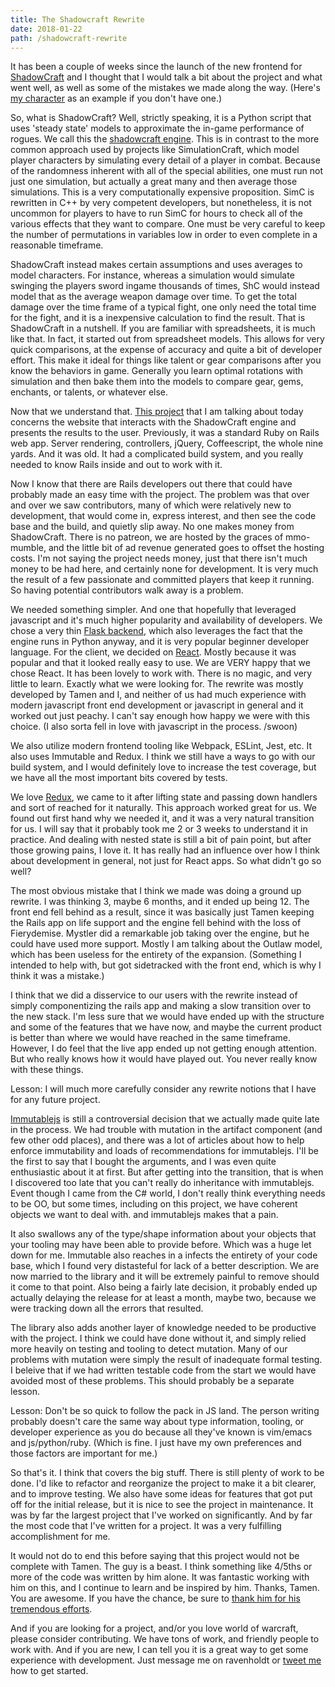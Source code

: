 ```yaml
---
title: The Shadowcraft Rewrite
date: 2018-01-22
path: /shadowcraft-rewrite
---
```

It has been a couple of weeks since the launch of the new frontend for [ShadowCraft](http://shadowcraft.mmo-mumble.com/) and I thought that I would talk a bit about the project and what went well, as well as some of the mistakes we made along the way. (Here's [my character](http://shadowcraft.mmo-mumble.com/us/hyjal/aeriwen/) as an example if you don't have one.)

So, what is ShadowCraft? Well, strictly speaking, it is a Python script that uses 'steady state' models to approximate the in-game performance of rogues. We call this the [shadowcraft engine](https://github.com/ShadowCraft/ShadowCraft-Engine). This is in contrast to the more common approach used by projects like SimulationCraft, which model player characters by simulating every detail of a player in combat. Because of the randomness inherent with all of the special abilities, one must run not just one simulation, but actually a great many and then average those simulations. This is a very computationally expensive proposition. SimC is rewritten in C++ by very competent developers, but nonetheless, it is not uncommon for players to have to run SimC for hours to check all of the various effects that they want to compare. One must be very careful to keep the number of permutations in variables low in order to even complete in a reasonable timeframe.

ShadowCraft instead makes certain assumptions and uses averages to model characters. For instance, whereas a simulation would simulate swinging the players sword ingame thousands of times, ShC would instead model that as the average weapon damage over time. To get the total damage over the time frame of a typical fight, one only need the total time for the fight, and it is a inexpensive calculation to find the result. That is ShadowCraft in a nutshell. If you are familiar with spreadsheets, it is much like that. In fact, it started out from spreadsheet models. This allows for very quick comparisons, at the expense of accuracy and quite a bit of developer effort. This make it ideal for things like talent or gear comparisons after you know the behaviors in game. Generally you learn optimal rotations with simulation and then bake them into the models to compare gear, gems, enchants, or talents, or whatever else.

Now that we understand that. [This project](https://github.com/ShadowCraft/shadowcraft-ui-react) that I am talking about today concerns the website that interacts with the ShadowCraft engine and presents the results to the user. Previously, it was a standard Ruby on Rails web app. Server rendering, controllers, jQuery, Coffeescript, the whole nine yards. And it was old. It had a complicated build system, and you really needed to know Rails inside and out to work with it.

Now I know that there are Rails developers out there that could have probably made an easy time with the project. The problem was that over and over we saw contributors, many of which were relatively new to development, that would come in, express interest, and then see the code base and the build, and quietly slip away. No one makes money from ShadowCraft. There is no patreon, we are hosted by the graces of mmo-mumble, and the little bit of ad revenue generated goes to offset the hosting costs. I'm not saying the project needs money, just that there isn't much money to be had here, and certainly none for development. It is very much the result of a few passionate and committed players that keep it running. So having potential contributors walk away is a problem.

We needed something simpler. And one that hopefully that leveraged javascript and it's much higher popularity and availability of developers. We chose a very thin [Flask backend](http://flask.pocoo.org/), which also leverages the fact that the engine runs in Python anyway, and it is very popular beginner developer language. For the client, we decided on [React](https://reactjs.org/). Mostly because it was popular and that it looked really easy to use. We are VERY happy that we chose React. It has been lovely to work with. There is no magic, and very little to learn. Exactly what we were looking for. The rewrite was mostly developed by Tamen and I, and neither of us had much experience with modern javascript front end development or javascript in general and it worked out just peachy. I can't say enough how happy we were with this choice. (I also sorta fell in love with javascript in the process. /swoon)

We also utilize modern frontend tooling like Webpack, ESLint, Jest, etc. It also uses Immutable and Redux. I think we still have a ways to go with our build system, and I would definitely love to increase the test coverage, but we have all the most important bits covered by tests.

We love [Redux](https://redux.js.org/), we came to it after lifting state and passing down handlers and sort of reached for it naturally. This approach worked great for us. We found out first hand why we needed it, and it was a very natural transition for us. I will say that it probably took me 2 or 3 weeks to understand it in practice. And dealing with nested state is still a bit of pain point, but after those growing pains, I love it. It has really had an influence over how I think about development in general, not just for React apps.
So what didn't go so well?

The most obvious mistake that I think we made was doing a ground up rewrite. I was thinking 3, maybe 6 months, and it ended up being 12. The front end fell behind as a result, since it was basically just Tamen keeping the Rails app on life support and the engine fell behind with the loss of Fierydemise. Mystler did a remarkable job taking over the engine, but he could have used more support. Mostly I am talking about the Outlaw model, which has been useless for the entirety of the expansion. (Something I intended to help with, but got sidetracked with the front end, which is why I think it was a mistake.)

I think that we did a disservice to our users with the rewrite instead of simply componentizing the rails app and making a slow transition over to the new stack. I'm less sure that we would have ended up with the structure and some of the features that we have now, and maybe the current product is better than where we would have reached in the same timeframe. However, I do feel that the live app ended up not getting enough attention. But who really knows how it would have played out. You never really know with these things.

Lesson: I will much more carefully consider any rewrite notions that I have for any future project.

[Immutablejs](https://facebook.github.io/immutable-js/) is still a controversial decision that we actually made quite late in the process. We had trouble with mutation in the artifact component (and few other odd places), and there was a lot of articles about how to help enforce immutability and loads of recommendations for immutablejs. I'll be the first to say that I bought the arguments, and I was even quite enthusiastic about it at first. But after getting into the transition, that is when I discovered too late that you can't really do inheritance with immutablejs. Event though I came from the C# world, I don't really think everything needs to be OO, but some times, including on this project, we have coherent objects we want to deal with. and immutablejs makes that a pain.

It also swallows any of the type/shape information about your objects that your tooling may have been able to provide before. Which was a huge let down for me. Immutable also reaches in a infects the entirety of your code base, which I found very distasteful for lack of a better description. We are now married to the library and it will be extremely painful to remove should it come to that point. Also being a fairly late decision, it probably ended up actually delaying the release for at least a month, maybe two, because we were tracking down all the errors that resulted.

The library also adds another layer of knowledge needed to be productive with the project. I think we could have done without it, and simply relied more heavily on testing and tooling to detect mutation. Many of our problems with mutation were simply the result of inadequate formal testing. I beleive that if we had written testable code from the start we would have avoided most of these problems. This should probably be a separate lesson.

Lesson: Don't be so quick to follow the pack in JS land. The person writing probably doesn't care the same way about type information, tooling, or developer experience as you do because all they've known is vim/emacs and js/python/ruby. (Which is fine. I just have my own preferences and those factors are important for me.)

So that's it. I think that covers the big stuff. There is still plenty of work to be done. I'd like to refactor and reorganize the project to make it a bit clearer, and to improve testing. We also have some ideas for features that got put off for the initial release, but it is nice to see the project in maintenance. It was by far the largest project that I've worked on significantly. And by far the most code that I've written for a project. It was a very fulfilling accomplishment for me.

It would not do to end this before saying that this project would not be complete with Tamen. The guy is a beast. I think something like 4/5ths or more of the code was written by him alone. It was fantastic working with him on this, and I continue to learn and be inspired by him. Thanks, Tamen. You are awesome. If you have the chance, be sure to [thank him for his tremendous efforts](https://twitter.com/tamenctr).

And if you are looking for a project, and/or you love world of warcraft, please consider contributing. We have tons of work, and friendly people to work with. And if you are new, I can tell you it is a great way to get some experience with development. Just message me on ravenholdt or [tweet me](https://twitter.com/confusingbits) how to get started.
